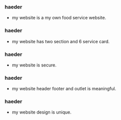 ### haeder
* my website is a my own food service website.
### haeder
* my website has two section and 6 service card.
### haeder
* my website is secure.
### haeder
* my website header footer and outlet is meaningful.
### haeder
* my website design is unique.